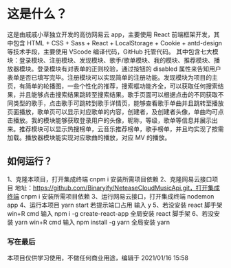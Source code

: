 # 这是什么？

这是由戚戚小草独立开发的高彷网易云 app，主要使用 React 前端框架开发，其中包含 HTML + CSS + Sass + React + LocalStorage + Cookie + antd-design 等技术手段，主要使用 VScode 编译代码，GitHub 托管代码。
其中包含七大模块：登录模块、注册模块、发现模块、歌手/歌单模块、我的模块、推荐模块、播放器模块。登录模块有对表单的正则校验，通过按钮的 disabled 属性来告知用户表单是否已填写完毕。注册模块可以实现简单的注册功能。发现模块为项目的主页，有简单的轮播图，一些个性化的推荐，搜索框功能齐全，可以获取任何搜索结果，并且能够点击搜索结果跳转至搜索结果。歌手页面可以根据点击的不同获取不同类型的歌手，点击歌手可跳转到歌手详情页，能够查看歌手单曲并且跳转至播放页面播放，歌单页可以显示对应歌单的内容，创建者，及创建者头像，单曲均可点击播放。我的模块能够获取登录用户的头像，昵称，等级，歌单等信息并展示出来。推荐模块可以显示热搜榜单，云音乐推荐榜单，歌手榜单，并且均实现了按需加载。播放器模块能实现对应歌曲的播放，对应 MV 的播放。

## 如何运行？

1、克隆本项目，打开集成终端 cnpm i 安装所需项目依赖
2、克隆网易云接口项目 地址：https://github.com/Binaryify/NeteaseCloudMusicApi.git，打开集成终端 cnpm i 安装所需项目依赖
3、运行网易云接口，打开集成终端 nodemon app
4、运行本项目 yarn start 若提示端口占用 输入 y
5、若没安装 react 脚手架 win+R cmd 输入 npm i -g create-react-app 全局安装 react 脚手架
6、若没安装 yarn win+R cmd 输入 npm install -g yarn 全局安装 yarn

### 写在最后

本项目仅供学习使用，不做任何商业用途，编辑于 2021/01/16 15:58
